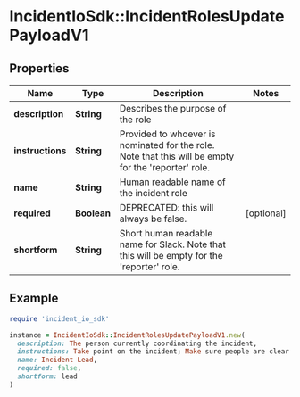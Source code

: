 # IncidentIoSdk::IncidentRolesUpdatePayloadV1

## Properties

| Name | Type | Description | Notes |
| ---- | ---- | ----------- | ----- |
| **description** | **String** | Describes the purpose of the role |  |
| **instructions** | **String** | Provided to whoever is nominated for the role. Note that this will be empty for the &#39;reporter&#39; role. |  |
| **name** | **String** | Human readable name of the incident role |  |
| **required** | **Boolean** | DEPRECATED: this will always be false. | [optional] |
| **shortform** | **String** | Short human readable name for Slack. Note that this will be empty for the &#39;reporter&#39; role. |  |

## Example

```ruby
require 'incident_io_sdk'

instance = IncidentIoSdk::IncidentRolesUpdatePayloadV1.new(
  description: The person currently coordinating the incident,
  instructions: Take point on the incident; Make sure people are clear on responsibilities,
  name: Incident Lead,
  required: false,
  shortform: lead
)
```

